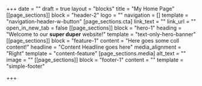 +++
date = ""
draft = true
layout = "blocks"
title = "My Home Page"
[[page_sections]]
block = "header-2"
logo = ""
navigation = []
template = "navigation-header-w-button"
[page_sections.cta]
link_text = ""
link_url = ""
open_in_new_tab = false
[[page_sections]]
block = "hero-1"
heading = "Welcome to our <strong>super duper</strong> website!"
template = "text-only-hero-banner"
[[page_sections]]
block = "feature-1"
content = "Here goes some coll content!"
headline = "Content Headline goes here"
media_alignment = "Right"
template = "content-feature"
[page_sections.media]
alt_text = ""
image = ""
[[page_sections]]
block = "footer-1"
content = ""
template = "simple-footer"

+++

